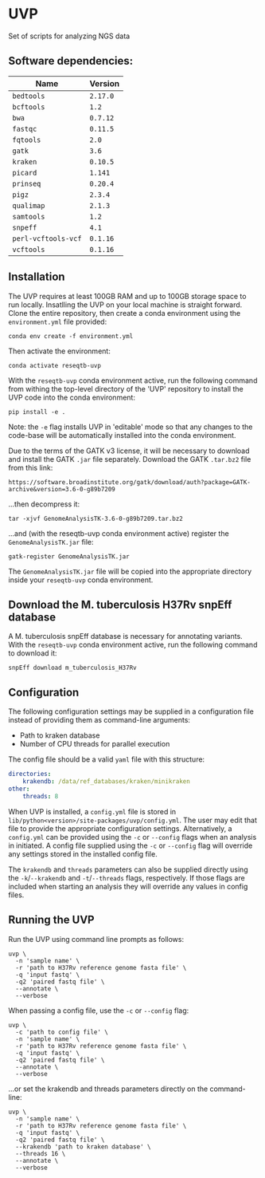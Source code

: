 # UVP

Set of scripts for analyzing NGS data

## Software dependencies:

| Name                | Version   |
|---------------------|-----------|
| `bedtools`          | `2.17.0`  |
| `bcftools`          | `1.2`     |
| `bwa`               | `0.7.12`  |
| `fastqc`            | `0.11.5`  |
| `fqtools`           | `2.0`     |
| `gatk`              | `3.6`     |
| `kraken`            | `0.10.5`  |
| `picard`            | `1.141`   |
| `prinseq`           | `0.20.4`  |
| `pigz`              | `2.3.4`   |
| `qualimap`          | `2.1.3`   |
| `samtools`          | `1.2`     |
| `snpeff`            | `4.1`     |
| `perl-vcftools-vcf` | `0.1.16`  | 
| `vcftools`          | `0.1.16`  |

## Installation

The UVP requires at least 100GB RAM and up to 100GB storage space to run locally. Insatlling the UVP on your local machine is straight forward. Clone the entire repository, then create a conda environment using the `environment.yml` file provided:

```
conda env create -f environment.yml
```

Then activate the environment:

```
conda activate reseqtb-uvp
```

With the `reseqtb-uvp` conda environment active, run the following command from withing the top-level directory of the 'UVP' repository to install the UVP code into the conda environment:

```
pip install -e .
```

Note: the `-e` flag installs UVP in 'editable' mode so that any changes to the code-base will be automatically installed into the conda environment.

Due to the terms of the GATK v3 license, it will be necessary to download and install the GATK `.jar` file separately. Download the GATK `.tar.bz2` file from this link:

```
https://software.broadinstitute.org/gatk/download/auth?package=GATK-archive&version=3.6-0-g89b7209
```

...then decompress it:

```
tar -xjvf GenomeAnalysisTK-3.6-0-g89b7209.tar.bz2 
```

...and (with the reseqtb-uvp conda environment active) register the `GenomeAnalysisTK.jar` file:

```
gatk-register GenomeAnalysisTK.jar
```

The `GenomeAnalysisTK.jar` file will be copied into the appropriate directory inside your `reseqtb-uvp` conda environment.

## Download the M. tuberculosis H37Rv snpEff database

A M. tuberculosis snpEff database is necessary for annotating variants. With the `reseqtb-uvp` conda environment active, run the following command to download it:

```
snpEff download m_tuberculosis_H37Rv
```

## Configuration
The following configuration settings may be supplied in a configuration file instead of providing them as command-line arguments:

- Path to kraken database
- Number of CPU threads for parallel execution

The config file should be a valid `yaml` file with this structure:

```yml
directories:
    krakendb: /data/ref_databases/kraken/minikraken
other:
    threads: 8
```

When UVP is installed, a `config.yml` file is stored in `lib/python<version>/site-packages/uvp/config.yml`. The user may edit that file to provide the appropriate configuration settings. Alternatively, a `config.yml` can be provided using the `-c` or `--config` flags when an analysis in initiated. A config file supplied using the `-c` or `--config` flag will override any settings stored in the installed config file.

The `krakendb` and `threads` parameters can also be supplied directly using the `-k`/`--krakendb` and `-t`/`--threads` flags, respectively. If those flags are included when starting an analysis they will override any values in config files.


## Running the UVP

Run the UVP using command line prompts as follows:

```
uvp \
  -n 'sample name' \
  -r 'path to H37Rv reference genome fasta file' \
  -q 'input fastq' \
  -q2 'paired fastq file' \
  --annotate \
  --verbose 
```

When passing a config file, use the `-c` or `--config` flag:

```
uvp \
  -c 'path to config file' \
  -n 'sample name' \
  -r 'path to H37Rv reference genome fasta file' \
  -q 'input fastq' \
  -q2 'paired fastq file' \
  --annotate \
  --verbose 
```

...or set the krakendb and threads parameters directly on the command-line:

```
uvp \
  -n 'sample name' \
  -r 'path to H37Rv reference genome fasta file' \
  -q 'input fastq' \
  -q2 'paired fastq file' \
  --krakendb 'path to kraken database' \
  --threads 16 \
  --annotate \
  --verbose 
```

